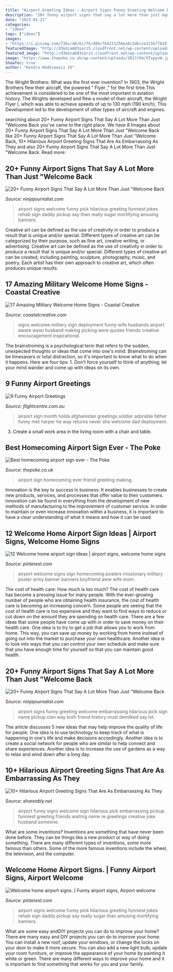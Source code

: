 ```yaml
---
title: "Airport Greeting Ideas ~ Airport Signs Funny Greeting Welcome Embarrassing Hilarious Pick Sign Name Pickup Clan Way Both Friend History Must Demilked Say Lot"
description: "20+ funny airport signs that say a lot more than just &quot;welcome back"
date: "2023-01-21"
categories:
- "ideas"
tags: ["ideas"]
images:
- "https://i.pinimg.com/736x/d0/6c/f6/d06cf64211256ea8c3dbcce315b77819--airport-signs-welcome-welcome-home-signs.jpg"
featuredImage: "http://d3m2ca683sarz5.cloudfront.net/wp-content/uploads/2017/11/20104224/airport-109.png"
featured_image: "http://d3m2ca683sarz5.cloudfront.net/wp-content/uploads/2017/11/20104107/airport-128.jpg"
image: "https://www.thepoke.co.uk/wp-content/uploads/2017/04/VTspyvW.jpg"
ShowToc: true
author: "Kendra Hodkiewicz IV"
---
```



The Wright Brothers: What was the first ever invention?
In 1903, the Wright Brothers flew their aircraft, the powered " Flyer ," for the first time.This achievement is considered to be one of the most important in aviation history. The Wrights developed and flew a model of their aircraft, the Wright Flyer I, which was able to achieve speeds of up to 130 mph (190 km/h). This Development led to the development of other types of aircraft and engines.

	

		
searching about 20+ Funny Airport Signs That Say A Lot More Than Just &quot;Welcome Back you've came to the right place. We have 8 Images about 20+ Funny Airport Signs That Say A Lot More Than Just &quot;Welcome Back like 20+ Funny Airport Signs That Say A Lot More Than Just &quot;Welcome Back, 10+ Hilarious Airport Greeting Signs That Are As Embarrassing As They and also 20+ Funny Airport Signs That Say A Lot More Than Just &quot;Welcome Back. Read more:
		
    
## 20+ Funny Airport Signs That Say A Lot More Than Just &quot;Welcome Back

<img loading=lazy src="http://d3m2ca683sarz5.cloudfront.net/wp-content/uploads/2017/11/20104224/airport-109.png" onerror="this.onerror=null;this.src='https://tse4.mm.bing.net/th?id=OIP.qxnCbbECi0oxmmv-w3rKCgHaHa&amp;pid=15.1';" alt="20+ Funny Airport Signs That Say A Lot More Than Just &quot;Welcome Back">

_Source: ninjajournalist.com_

>airport signs welcome funny pick hilarious greeting funniest jokes rehab sign daddy pickup say than really sugar mortifying amusing banners. 

	

Creative art can be defined as the use of creativity in order to produce a result that is unique and/or special. Different types of creative art can be categorized by their purpose, such as fine art, creative writing, or advertising.
Creative art can be defined as the use of creativity in order to produce a result that is unique and/or special. Different types of creative art can be created, including painting, sculpture, photography, music, and poetry. Each artist has their own approach to creative art, which often produces unique results.

    
## 17 Amazing Military Welcome Home Signs - Coastal Creative

<img loading=lazy src="https://www.coastalcreative.com/wp-content/uploads/2018/05/sub-buzz-30910-1509736154-1-450x600.jpg" onerror="this.onerror=null;this.src='https://tse2.mm.bing.net/th?id=OIP._OwXTiKNjoMvHDmVjEhzsgAAAA&amp;pid=15.1';" alt="17 Amazing Military Welcome Home Signs - Coastal Creative">

_Source: coastalcreative.com_

>signs welcome military sign deployment funny wife husbands airport aware wasn husband making picking were quotes friends creative encouragement inspirational. 

	

The brainstroming is a psychological term that refers to the sudden, unexpected thoughts or ideas that come into one's mind. Brainstroming can be timesavers or total distraction, so it's important to know what to do when it happens. Here are four tips: 1. Don't force yourself to think of anything; let your mind wander and come up with ideas on its own. 
    
## 9 Funny Airport Greetings

<img loading=lazy src="https://www.flightcentre.com.au/cms_images/web_images/blog/fc/airport-welcome-baby.jpg" onerror="this.onerror=null;this.src='https://tse2.mm.bing.net/th?id=OIP.t6YWXuiH21eQDrxvoiDUQAHaJ0&amp;pid=15.1';" alt="9 Funny Airport Greetings">

_Source: flightcentre.com.au_

>airport sign month holds afghanistan greetings soldier adorable father funny met harper he way returns never she welcome dad deployment. 

	

3. Create a small work area in the living room with a chair and table. 

    
## Best Homecoming Airport Sign Ever - The Poke

<img loading=lazy src="https://www.thepoke.co.uk/wp-content/uploads/2017/04/VTspyvW.jpg" onerror="this.onerror=null;this.src='https://tse3.mm.bing.net/th?id=OIP.0hvjctpW-41lMHX2m97osAAAAA&amp;pid=15.1';" alt="Best homecoming airport sign ever - The Poke">

_Source: thepoke.co.uk_

>airport sign homecoming ever friend greeting making. 

	

Innovation is the key to success in business. It enables businesses to create new products, services, and processes that offer value to their customers. innovation can be found in everything from the development of new methods of manufacturing to the improvement of customer service. In order to maintain or even increase innovation within a business, it is important to have a clear understanding of what it means and how it can be used.

    
## 12 Welcome Home Airport Sign Ideas | Airport Signs, Welcome Home Signs

<img loading=lazy src="https://i.pinimg.com/236x/0c/25/36/0c2536609629e60c2af625f0ba97b51e--missionary-homecoming-homecoming-signs.jpg" onerror="this.onerror=null;this.src='https://tse4.mm.bing.net/th?id=OIP.awaSQ_UD_GNHGN2m6iAddAAAAA&amp;pid=15.1';" alt="12 Welcome home airport sign ideas | airport signs, welcome home signs">

_Source: pinterest.com_

>airport welcome signs sign homecoming posters missionary military poster army banner banners boyfriend aww wife mom. 

	

The cost of health care: How much is too much?
The cost of health care has become a pressing issue for many people. With the ever-growing number of people who are obtaining health insurance, the cost of health care is becoming an increasing concern. Some people are seeing that the cost of health care is too expensive and they want to find ways to reduce or cut down on the amount they are spending on health care. There are a few ideas that some people have come up with in order to save money on their health care. One idea is to try to get a job that allows you to work from home. This way, you can save up money by working from home instead of going out into the market to purchase your own healthcare. Another idea is to look into ways that you can control your own schedule and make sure that you have enough time for yourself so that you can maintain good health.

    
## 20+ Funny Airport Signs That Say A Lot More Than Just &quot;Welcome Back

<img loading=lazy src="http://d3m2ca683sarz5.cloudfront.net/wp-content/uploads/2017/11/20104107/airport-128.jpg" onerror="this.onerror=null;this.src='https://tse2.mm.bing.net/th?id=OIP.UjzUDcmK2JjwlQUUEMoXHAHaF9&amp;pid=15.1';" alt="20+ Funny Airport Signs That Say A Lot More Than Just &quot;Welcome Back">

_Source: ninjajournalist.com_

>airport signs funny greeting welcome embarrassing hilarious pick sign name pickup clan way both friend history must demilked say lot. 

	

The article discusses 5 new ideas that may help improve the quality of life for people. One idea is to use technology to keep track of what is happening in one's life and make decisions accordingly. Another idea is to create a social network for people who are similar to help connect and share experiences. Another idea is to increase the use of gardens as a way to relax and wind down after a long day.

    
## 10+ Hilarious Airport Greeting Signs That Are As Embarrassing As They

<img loading=lazy src="https://sbly-web-prod-shareably.netdna-ssl.com/wp-content/uploads/2017/10/05124812/airport16.jpg" onerror="this.onerror=null;this.src='https://tse3.mm.bing.net/th?id=OIP.uUbpexjFFHcLlHkSphXFIgHaHa&amp;pid=15.1';" alt="10+ Hilarious Airport Greeting Signs That Are As Embarrassing As They">

_Source: shareably.net_

>airport funny signs welcome sign hilarious pick embarrassing pickup funniest greeting friends waiting name re greetings creative joke husband someone. 

	

What are some inventions?
Inventions are something that have never been done before. They can be things like a new product or way of doing something. There are many different types of inventions, some more famous than others. Some of the more famous inventions include the wheel, the television, and the computer.

    
## Welcome Home Airport Signs. | Funny Airport Signs, Airport Welcome

<img loading=lazy src="https://i.pinimg.com/736x/d0/6c/f6/d06cf64211256ea8c3dbcce315b77819--airport-signs-welcome-welcome-home-signs.jpg" onerror="this.onerror=null;this.src='https://tse1.mm.bing.net/th?id=OIP.jgJz8IoxEJsFoIf5nvgEdQHaHa&amp;pid=15.1';" alt="Welcome home airport signs. | Funny airport signs, Airport welcome">

_Source: pinterest.com_

>airport signs welcome funny pick hilarious greeting funniest jokes rehab sign daddy pickup say really sugar than amusing mortifying banners. 

	

What are some easy andDIY projects you can do to improve your home?
There are many easy and DIY projects you can do to improve your home. You can install a new roof, update your windows, or change the locks on your door to make it more secure. You can also add a new light bulb, update your room furniture, or improve the appearance of your home by painting it white or green. There are many different ways to improve your home and it is important to find something that works for you and your family.

